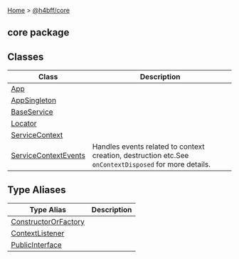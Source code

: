 [Home](/) &gt; [@h4bff/core](core.md)

## core package

## Classes

|  Class | Description |
|  --- | --- |
|  [App](core/App.md) |  |
|  [AppSingleton](core/AppSingleton.md) |  |
|  [BaseService](core/BaseService.md) |  |
|  [Locator](core/Locator.md) |  |
|  [ServiceContext](core/ServiceContext.md) |  |
|  [ServiceContextEvents](core/ServiceContextEvents.md) | Handles events related to context creation, destruction etc.<!-- -->See <code>onContextDisposed</code> for more details. |

## Type Aliases

|  Type Alias | Description |
|  --- | --- |
|  [ConstructorOrFactory](core/ConstructorOrFactory.md) |  |
|  [ContextListener](core/ContextListener.md) |  |
|  [PublicInterface](core/PublicInterface.md) |  |

